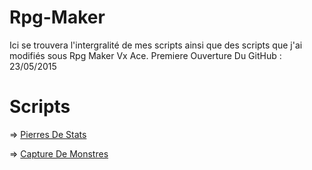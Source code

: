 # Rpg-Maker
Ici se trouvera l'intergralité de mes scripts ainsi que des scripts que j'ai modifiés sous Rpg Maker Vx Ace.
Premiere Ouverture Du GitHub : 23/05/2015

# Scripts
<p>=> <a href="https://github.com/Zouzaka/Rpg-Maker/blob/Script-RMVXAce/Pierres-De-Stats/script.rb">Pierres De Stats</a></p>
<p>=> <a href="https://github.com/Zouzaka/Rpg-Maker/blob/Script-RMVXAce/Capture-De-Monstres/script.rb">Capture De Monstres</a></p>
